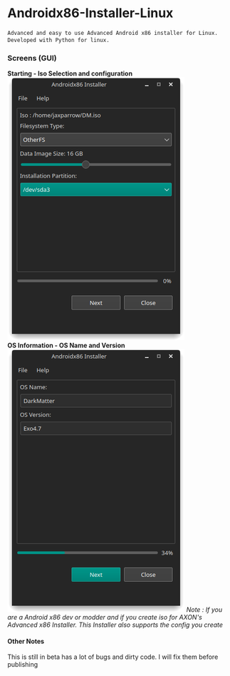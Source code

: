 # Androidx86-Installer-Linux
```
Advanced and easy to use Advanced Android x86 installer for Linux.
Developed with Python for linux.
```
### Screens (GUI)
**Starting - Iso Selection and configuration**
![ghost](img/1.png)
<br>
**OS Information - OS Name and Version**
![ghost](img/2.png)
*Note : If you are a Android x86 dev or modder and if you create iso for AXON's Advanced x86 Installer. This Installer also supports the config you create*
<br>
#### Other Notes
This is still in beta has a lot of bugs and dirty code. I will fix them before publishing